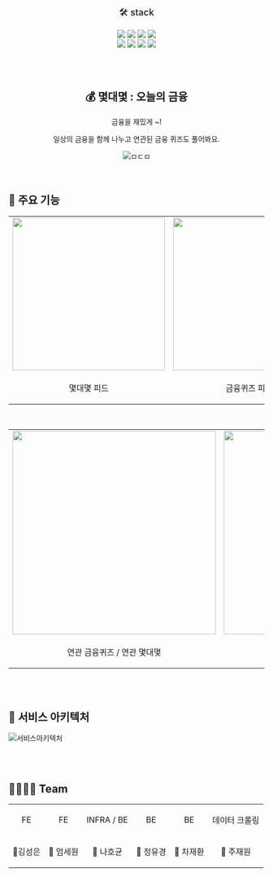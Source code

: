 <div align="center">
<div style="font-size:18px;font-weight:500">🛠 stack</div>
</br>
<img src="https://img.shields.io/badge/Typescript-3178C6?style=flat&logo=typescript&logoColor=white"/>
<img src="https://img.shields.io/badge/React-61DAFB?style=flat&logo=react&logoColor=white"/>
<img src="https://img.shields.io/badge/styledcomponents-DB7093?style=flat&logo=styledcomponents&logoColor=white"/>
<img src="https://img.shields.io/badge/tailwindCSS-16c0b0?style=flat&logo=tailwindcss&logoColor=white"/>
</br>
<img src="https://img.shields.io/badge/Java-007396?style=flat&logo=java&logoColor=white"/>
<img src="https://img.shields.io/badge/springboot-6DB33F?style=flat&logo=springboot&logoColor=white"/>
<img src="https://img.shields.io/badge/MariaDB-003545?style=flat&logo=MariaDB&logoColor=white"/>
<img src="https://img.shields.io/badge/swagger-85EA2D?style=flat&logo=swagger&logoColor=white"/>

<br/><br/>

## 💰 몇대몇 : 오늘의 금융

금융을 재밌게 ~!

일상의 금융을 함께 나누고 연관된 금융 퀴즈도 풀어봐요.

![ㅁㄷㅁ](https://github.com/Seongeuniii/haryeom/assets/88070657/aa75c75d-7881-4bac-9a02-11dc2b20cbdb)

</div>

 <br/>

## 🌟 주요 기능

<table align=center>
<tr>
<td>
<img src="https://github.com/Seongeuniii/haryeom/assets/88070657/49afe945-f981-487c-a4a6-4d9426632e05" width=300 />
</td>
<td>
<img src="https://github.com/Seongeuniii/haryeom/assets/88070657/97cb7c25-6bbd-4324-b550-0396de9551c9" width=300 />
</td>
<td>
<img src="https://github.com/Seongeuniii/haryeom/assets/88070657/e3c052d6-b38d-4aac-a7c4-2c656daaeb1f" width=300 />
</td>
</tr>
<tr>
<td>
<p align=center>몇대몇 피드</p>
</td>
<td>
<p align=center>금융퀴즈 피드</p>
</td>
<td>
<p align=center>댓글 / 대댓글</p>
</td>
</tr>
</table>

<br/>

<table align=center>
<tr>
<td>
<img src="https://github.com/Seongeuniii/haryeom/assets/88070657/2e712d23-3819-42f4-bd19-a0af4fed1a89" width=400 />
</td>
<td>
<img src="https://github.com/Seongeuniii/haryeom/assets/88070657/d6160d9b-fdee-4cab-8409-b6cac0efb990" width=400 />
</td>
<td>
<img src="https://github.com/Seongeuniii/haryeom/assets/88070657/6238b879-fd97-417d-8772-5cee728856fb" width=400 />
</td>
</tr>
<tr>
<td>
<p align=center>연관 금융퀴즈 / 연관 몇대몇</p>
</td>
<td>
<p align=center>금융사전</p>
</td>
<td>
<p align=center>태그 검색</p>
</td>
</tr>
</table>

<br/><br/>

## 💽 서비스 아키텍처

![서비스아키텍처](https://github.com/Seongeuniii/haryeom/assets/88070657/8e10e9e2-c0f9-49be-bef8-69a162fa0721)

<br/><br/>

## 👨‍👨‍👧‍👦 Team

<table>
<tr>
<td>
<p align=center>FE</p>
</td>
<td>
<p align=center>FE</p>
</td>
<td>
<p align=center>INFRA / BE</p>
</td>
<td>
<p align=center>BE</p>
</td>
<td>
<p align=center>BE</p>
</td>
<td>
<p align=center>데이터 크롤링</p>
</td>
</tr>
<tr>
<td>
<p align=center>🐥김성은</p>
</td>
<td>
<p align=center>🐶 엄세원</p>
</td>
<td>
<p align=center>🐸 나호균</p>
</td>
<td>
<p align=center>🐼 정유경</p>
</td>
<td>
<p align=center>🦔 차재환</p>
</td>
<td>
<p align=center>🐷 주재원</p>
</td>
</tr>
</table>
